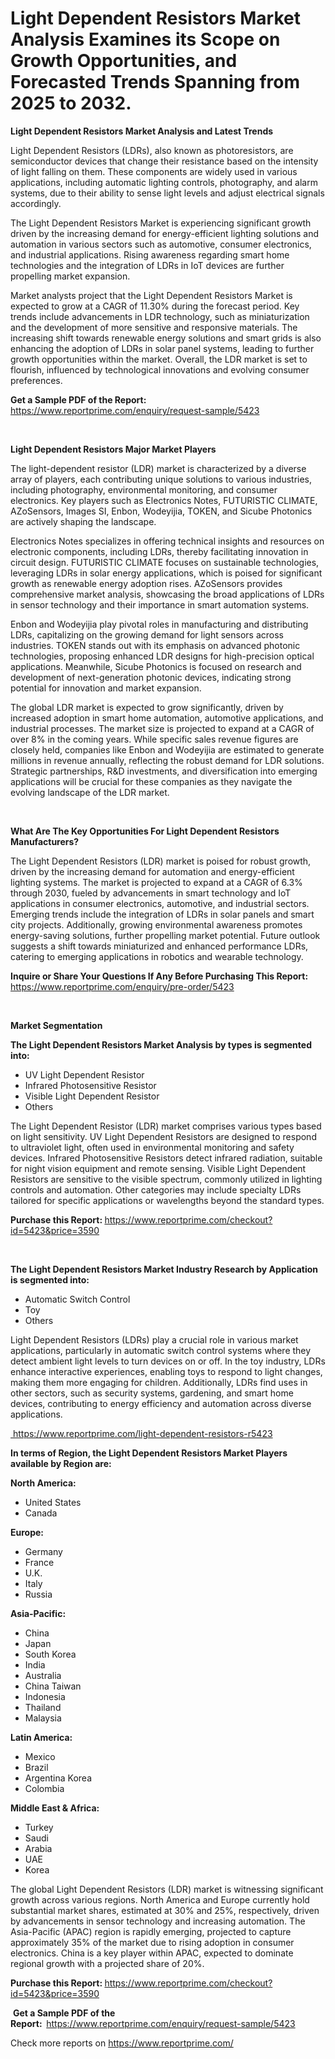 <p><h1>Light Dependent Resistors Market Analysis Examines its Scope on Growth Opportunities, and Forecasted Trends Spanning from 2025 to 2032.</h1></p><p><strong>Light Dependent Resistors Market Analysis and Latest Trends</strong></p>
<p><p>Light Dependent Resistors (LDRs), also known as photoresistors, are semiconductor devices that change their resistance based on the intensity of light falling on them. These components are widely used in various applications, including automatic lighting controls, photography, and alarm systems, due to their ability to sense light levels and adjust electrical signals accordingly.</p><p>The Light Dependent Resistors Market is experiencing significant growth driven by the increasing demand for energy-efficient lighting solutions and automation in various sectors such as automotive, consumer electronics, and industrial applications. Rising awareness regarding smart home technologies and the integration of LDRs in IoT devices are further propelling market expansion.</p><p>Market analysts project that the Light Dependent Resistors Market is expected to grow at a CAGR of 11.30% during the forecast period. Key trends include advancements in LDR technology, such as miniaturization and the development of more sensitive and responsive materials. The increasing shift towards renewable energy solutions and smart grids is also enhancing the adoption of LDRs in solar panel systems, leading to further growth opportunities within the market. Overall, the LDR market is set to flourish, influenced by technological innovations and evolving consumer preferences.</p></p>
<p><strong>Get a Sample PDF of the Report:&nbsp;</strong> <a href="https://www.reportprime.com/enquiry/request-sample/5423?utm_campaign=2233&utm_medium=2&utm_source=Github&utm_content=ia&utm_term=19032025&utm_id=light-dependent-resistors">https://www.reportprime.com/enquiry/request-sample/5423</a></p>
<p>&nbsp;</p>
<p><strong>Light Dependent Resistors Major Market Players</strong></p>
<p><p>The light-dependent resistor (LDR) market is characterized by a diverse array of players, each contributing unique solutions to various industries, including photography, environmental monitoring, and consumer electronics. Key players such as Electronics Notes, FUTURISTIC CLIMATE, AZoSensors, Images SI, Enbon, Wodeyijia, TOKEN, and Sicube Photonics are actively shaping the landscape.</p><p>Electronics Notes specializes in offering technical insights and resources on electronic components, including LDRs, thereby facilitating innovation in circuit design. FUTURISTIC CLIMATE focuses on sustainable technologies, leveraging LDRs in solar energy applications, which is poised for significant growth as renewable energy adoption rises. AZoSensors provides comprehensive market analysis, showcasing the broad applications of LDRs in sensor technology and their importance in smart automation systems.</p><p>Enbon and Wodeyijia play pivotal roles in manufacturing and distributing LDRs, capitalizing on the growing demand for light sensors across industries. TOKEN stands out with its emphasis on advanced photonic technologies, proposing enhanced LDR designs for high-precision optical applications. Meanwhile, Sicube Photonics is focused on research and development of next-generation photonic devices, indicating strong potential for innovation and market expansion.</p><p>The global LDR market is expected to grow significantly, driven by increased adoption in smart home automation, automotive applications, and industrial processes. The market size is projected to expand at a CAGR of over 8% in the coming years. While specific sales revenue figures are closely held, companies like Enbon and Wodeyijia are estimated to generate millions in revenue annually, reflecting the robust demand for LDR solutions. Strategic partnerships, R&D investments, and diversification into emerging applications will be crucial for these companies as they navigate the evolving landscape of the LDR market.</p></p>
<p>&nbsp;</p>
<p><strong>What Are The Key Opportunities For Light Dependent Resistors Manufacturers?</strong></p>
<p><p>The Light Dependent Resistors (LDR) market is poised for robust growth, driven by the increasing demand for automation and energy-efficient lighting systems. The market is projected to expand at a CAGR of 6.3% through 2030, fueled by advancements in smart technology and IoT applications in consumer electronics, automotive, and industrial sectors. Emerging trends include the integration of LDRs in solar panels and smart city projects. Additionally, growing environmental awareness promotes energy-saving solutions, further propelling market potential. Future outlook suggests a shift towards miniaturized and enhanced performance LDRs, catering to emerging applications in robotics and wearable technology.</p></p>
<p><strong>Inquire or Share Your Questions If Any Before Purchasing This Report:</strong> <a href="https://www.reportprime.com/enquiry/pre-order/5423?utm_campaign=2233&utm_medium=2&utm_source=Github&utm_content=ia&utm_term=19032025&utm_id=light-dependent-resistors">https://www.reportprime.com/enquiry/pre-order/5423</a></p>
<p>&nbsp;</p>
<p><strong>Market Segmentation</strong></p>
<p><strong>The Light Dependent Resistors Market Analysis by types is segmented into:</strong></p>
<p><ul><li>UV Light Dependent Resistor</li><li>Infrared Photosensitive Resistor</li><li>Visible Light Dependent Resistor</li><li>Others</li></ul></p>
<p><p>The Light Dependent Resistor (LDR) market comprises various types based on light sensitivity. UV Light Dependent Resistors are designed to respond to ultraviolet light, often used in environmental monitoring and safety devices. Infrared Photosensitive Resistors detect infrared radiation, suitable for night vision equipment and remote sensing. Visible Light Dependent Resistors are sensitive to the visible spectrum, commonly utilized in lighting controls and automation. Other categories may include specialty LDRs tailored for specific applications or wavelengths beyond the standard types.</p></p>
<p><strong>Purchase this Report:&nbsp;</strong><a href="https://www.reportprime.com/checkout?id=5423&price=3590&utm_campaign=2233&utm_medium=2&utm_source=Github&utm_content=ia&utm_term=19032025&utm_id=light-dependent-resistors">https://www.reportprime.com/checkout?id=5423&price=3590</a></p>
<p>&nbsp;</p>
<p><strong>The Light Dependent Resistors Market Industry Research by Application is segmented into:</strong></p>
<p><ul><li>Automatic Switch Control</li><li>Toy</li><li>Others</li></ul></p>
<p><p>Light Dependent Resistors (LDRs) play a crucial role in various market applications, particularly in automatic switch control systems where they detect ambient light levels to turn devices on or off. In the toy industry, LDRs enhance interactive experiences, enabling toys to respond to light changes, making them more engaging for children. Additionally, LDRs find uses in other sectors, such as security systems, gardening, and smart home devices, contributing to energy efficiency and automation across diverse applications.</p></p>
<p><a href="https://www.reportprime.com/light-dependent-resistors-r5423?utm_campaign=2233&utm_medium=2&utm_source=Github&utm_content=ia&utm_term=19032025&utm_id=light-dependent-resistors">&nbsp;https://www.reportprime.com/light-dependent-resistors-r5423</a></p>
<p><strong>In terms of Region, the Light Dependent Resistors Market Players available by Region are:</strong></p>
<p>
    <p> <strong> North America: </strong>
        <ul>
            <li>United States</li>
            <li>Canada</li>
        </ul>
        </p> 
    <p> <strong> Europe: </strong>
        <ul>
            <li>Germany</li>
            <li>France</li>
            <li>U.K.</li>
            <li>Italy</li>
            <li>Russia</li>
        </ul>
        </p> 
    <p> <strong> Asia-Pacific: </strong>
        <ul>
            <li>China</li>
            <li>Japan</li>
            <li>South Korea</li>
            <li>India</li>
            <li>Australia</li>
            <li>China Taiwan</li>
            <li>Indonesia</li>
            <li>Thailand</li>
            <li>Malaysia</li>
        </ul>
        </p> 
    <p> <strong> Latin America: </strong>
        <ul>
            <li>Mexico</li>
            <li>Brazil</li>
            <li>Argentina Korea</li>
            <li>Colombia</li>
        </ul>
        </p> 
    <p> <strong> Middle East & Africa: </strong>
        <ul>
            <li>Turkey</li>
            <li>Saudi</li>
            <li>Arabia</li>
            <li>UAE</li>
            <li>Korea</li>
        </ul>
    </p>
    </p>
<p><p>The global Light Dependent Resistors (LDR) market is witnessing significant growth across various regions. North America and Europe currently hold substantial market shares, estimated at 30% and 25%, respectively, driven by advancements in sensor technology and increasing automation. The Asia-Pacific (APAC) region is rapidly emerging, projected to capture approximately 35% of the market due to rising adoption in consumer electronics. China is a key player within APAC, expected to dominate regional growth with a projected share of 20%.</p></p>
<p><strong>Purchase this Report: </strong><a href="https://www.reportprime.com/checkout?id=5423&price=3590&utm_campaign=2233&utm_medium=2&utm_source=Github&utm_content=ia&utm_term=19032025&utm_id=light-dependent-resistors">https://www.reportprime.com/checkout?id=5423&price=3590</a></p>
<p>&nbsp;<strong>Get a Sample PDF of the Report:&nbsp;&nbsp;</strong><a href="https://www.reportprime.com/enquiry/request-sample/5423?utm_campaign=2233&utm_medium=2&utm_source=Github&utm_content=ia&utm_term=19032025&utm_id=light-dependent-resistors">https://www.reportprime.com/enquiry/request-sample/5423</a></p>
<p><strong></strong></p>
<p>Check more reports on <a href="https://www.reportprime.com/?utm_campaign=2233&utm_medium=2&utm_source=Github&utm_content=ia&utm_term=19032025&utm_id=light-dependent-resistors">https://www.reportprime.com/</a></p>